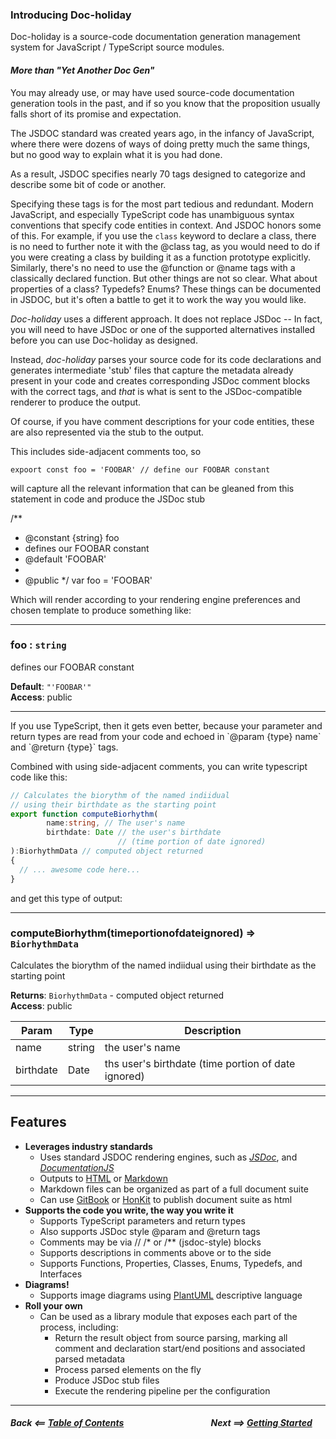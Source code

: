 
### Introducing Doc-holiday

Doc-holiday is a source-code documentation generation management system for
JavaScript / TypeScript source modules.

#### _More than "Yet Another Doc Gen"_
You may already use, or may have used source-code documentation 
generation tools in the past, and if so you know that the proposition
usually falls short of its promise and expectation.

The JSDOC standard was created years ago, in the infancy of JavaScript,
where there were dozens of ways of doing pretty much the same things,
but no good way to explain what it is you had done. 

As a result, JSDOC specifies nearly 70 tags designed to categorize and describe
some bit of code or another.

Specifying these tags is for the most part tedious and redundant. Modern
JavaScript, and especially TypeScript code has unambiguous syntax conventions
that specify code entities in context. And JSDOC honors some of this.
For example, if you use the `class` keyword to declare a class, 
there is no need to further note it with the @class tag, as you 
would need to do if you were creating a class by building it as a function
prototype explicitly.  Similarly, there's no need to use the @function or
@name tags with a classically declared function. But other things are not
so clear.  What about properties of a class? Typedefs?  Enums?  These things
can be documented in JSDOC, but it's often a battle to get it to work
the way you would like.

_Doc-holiday_ uses a different approach.  It does not replace JSDoc --
In fact, you will need to have JSDoc or one of the supported alternatives
installed before you can use Doc-holiday as designed.

Instead, _doc-holiday_ parses your source code for its code declarations and
generates intermediate 'stub' files that capture the metadata already 
present in your code and creates corresponding JSDoc comment blocks 
with the correct tags, and _that_ is what is sent to the JSDoc-compatible
renderer to produce the output.

Of course, if you have comment descriptions for your code entities, these
are also represented via the stub to the output.

This includes side-adjacent comments too, so

    expoort const foo = 'FOOBAR' // define our FOOBAR constant

will capture all the relevant information that can be gleaned from this 
statement in code and produce the JSDoc stub

/**
* @constant {string} foo
* defines our FOOBAR constant
* @default 'FOOBAR'
*
* @public
*/
  var foo = 'FOOBAR'

Which will render according to your rendering engine preferences and chosen template
to produce something like:

<hr/>

### foo : `string`


<p>defines our FOOBAR constant</p>

**Default**: <code>&quot;&#x27;FOOBAR&#x27;&quot;</code>  
**Access**: public  

<hr/>
If you use TypeScript, then it gets even better, because your parameter and return
types are read from your code and echoed in `@param {type} name` 
and `@return {type}` tags.  

Combined with using side-adjacent comments, you can write typescript
code like this:
```typescript
// Calculates the biorythm of the named indiidual
// using their birthdate as the starting point
export function computeBiorhythm(
        name:string, // The user's name
        birthdate: Date // the user's birthdate
                        // (time portion of date ignored)
):BiorhythmData // computed object returned
{
  // ... awesome code here...
}
```

and get this type of output:
<hr/>

### computeBiorhythm(timeportionofdateignored) ⇒ `BiorhythmData`

<p>Calculates the biorythm of the named indiidual
using their birthdate as the starting point</p>

**Returns**: `BiorhythmData` - computed object returned  
**Access**: public

| Param | Type | Description |
| --- | --- | --- |
| name | string | the user's name
| birthdate | Date | ths user's birthdate (time portion of date ignored)
<hr/>

## Features
 
- __Leverages industry standards__
  - Uses standard JSDOC rendering engines, such as
  [_JSDoc_](https://jsdoc.app), and _[DocumentationJS](https://documentation.js.org)_
  - Outputs to
  [HTML](https://developer.mozilla.org/en-US/docs/Web/HTML)
  or [Markdown](https://www.markdownguide.org)
  - Markdown files can be organized as part of a full document suite
  - Can use 
  [GitBook](https://www.gitbook.com) 
  or [HonKit](https://github.com/honkit/honkit/blob/master/README ) 
  to publish document suite as html
- __Supports the code you write, the way you write it__ 
  - Supports TypeScript parameters and return types
  - Also supports JSDoc style @param and @return tags
  - Comments may be via // /* or /** (jsdoc-style) blocks 
  - Supports descriptions in comments above or to the side
  - Supports Functions, Properties, Classes, Enums, Typedefs, and Interfaces
- __Diagrams!__ 
  - Supports image diagrams using [PlantUML](https://plantuml.com) descriptive language
- __Roll your own__ 
  - Can be used as a library module that exposes each part of the process, including:  
    - Return the result object from source parsing, marking all comment
  and declaration start/end positions and associated parsed metadata
    - Process parsed elements on the fly
    - Produce JSDoc stub files
    - Execute the rendering pipeline per the configuration

<hr/>

##### Back <==  [Table of Contents](index ) &nbsp;&nbsp;&nbsp;&nbsp;&nbsp;&nbsp;&nbsp;&nbsp;&nbsp;&nbsp;&nbsp;&nbsp;&nbsp;&nbsp;&nbsp;&nbsp;&nbsp;&nbsp;&nbsp;&nbsp;&nbsp;&nbsp;&nbsp;&nbsp;&nbsp;&nbsp;&nbsp;&nbsp;&nbsp;&nbsp;&nbsp;&nbsp;&nbsp;&nbsp;&nbsp;&nbsp;&nbsp;&nbsp;&nbsp;&nbsp; Next  ==>  [Getting Started](Getting%20Started )